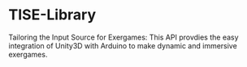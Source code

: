 # TISE-Library
Tailoring the Input Source for Exergames: This API provdies the easy integration of Unity3D with Arduino to make dynamic and immersive exergames.
